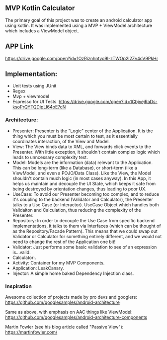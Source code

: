 ## MVP Kotlin Calculator

The primary goal of this project was to create an android calculator app using kotlin. It was implemented using a MVP + ViewModel architecture
which includes a ViewModel object. 

## APP Link
https://drive.google.com/open?id=1OzRjznhntyo9I-zTWOp2l2Zv4cV9PkHr

## Implementation:
- Unit tests using JUnit
- Regex
- Mvp + viewmodel
- Espresso for UI Tests. https://drive.google.com/open?id=1CbjvejRaDs-ksoPrQYTQDipLI64oE7cN



### Architecture:
- Presenter: Presenter is the "Logic" center of the Application. It is the thing which you must be most certain to test, as it essentially coordinates interaction, of the View and Model.
- View: The View binds data to XML, and forwards click events to the Presenter. With little exception, it shouldn't contain complex logic which leads to unncessary complexity test.  
- Model: Models are the information (data) relevant to the Application. This can be long-term (like a Database), or short-term (like a ViewModel, and even a POJO/Data Class). Like the View, the Model shouldn't contain much logic (in most cases anyway). In this App, it helps us maintain and decouple the UI State, which keeps it safe from being destroyed by orientation changes, thus leading to poor UX.
- UseCase: To avoid our Presenter becoming too complex, and to reduce it's coupling to the backend (Validator and Calculator), the Presenter talks to a Use Case (or Interactor). UseCase Object which handles both Validaiton and Calculation, thus reducing the complexity of the Presenter.
- Repository: In order to decouple the Use Case from specific backend implementations, it talks to them via Interfaces (which can be thought of as the Repository/Facade Pattern). This means that we could swap out Validator or Calculator for something entirely different, and we would not need to change the rest of the Application one bit!
- Validator: Just performs some basic validation to see of an expression is...valid. 
- Calculator:. 
- Activity: Container for my MVP Components.
- Application: LeakCanary.
- Injector: A simple home baked Dependency Injection class.

### Inspiration

Awesome collection of projects made by pro devs and googlers:
https://github.com/googlesamples/android-architecture

Same as above, with emphasis on AAC things like ViewModel:
https://github.com/googlesamples/android-architecture-components

Martin Fowler (see his blog article called "Passive View"):
https://martinfowler.com/
